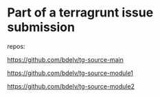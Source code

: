 # Part of a terragrunt issue submission

repos:

https://github.com/bdelv/tg-source-main

https://github.com/bdelv/tg-source-module1

https://github.com/bdelv/tg-source-module2